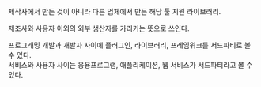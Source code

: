 제작사에서 만든 것이 아니라 다른 업체에서 만든 해당 툴 지원 라이브러리.

제조사와 사용자 이외의 외부 생산자를 가리키는 뜻으로 쓰인다.

프로그래밍 개발과 개발자 사이에 플러그인, 라이브러리, 프레임워크를 서드파티로 볼 수 있다.  
서비스와 사용자 사이는 응용프로그램, 애플리케이션, 웹 서비스가 서드파티라고 볼 수 있다.